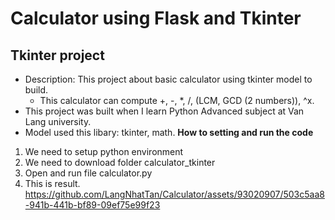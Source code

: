 # Calculator using Flask and Tkinter
## Tkinter project
+ Description: This project about basic calculator using tkinter model to build.
  - This calculator can compute +, -, *, /, (LCM, GCD (2 numbers)), ^x.
+ This project was built when I learn Python Advanced subject at Van Lang university.
+ Model used this libary: tkinter, math.
**How to setting and run the code**
1. We need to setup python environment
2. We need to download folder calculator_tkinter
3. Open and run file calculator.py
4. This is result.
https://github.com/LangNhatTan/Calculator/assets/93020907/503c5aa8-941b-441b-bf89-09ef75e99f23

